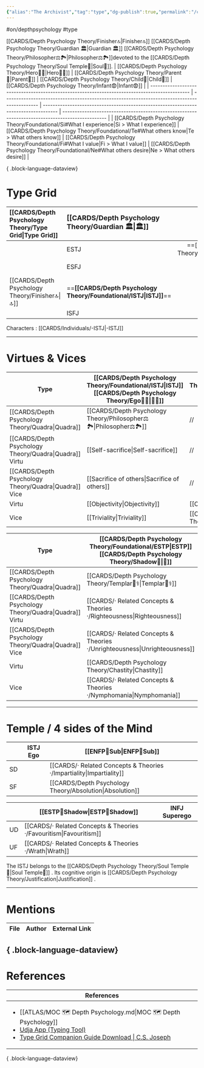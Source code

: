 ```yaml
---
{"alias":"The Archivist","tag":"type","dg-publish":true,"permalink":"/cards/depth-psychology-theory/foundational/istj/","dgPassFrontmatter":true,"created":"2023-01-05T13:44:15.646+01:00","updated":"2023-05-28T10:15:39.955+02:00"}
---
```


#on/depthpsychology  #type 

[[CARDS/Depth Psychology Theory/Finisher🔝\|Finisher🔝]] [[CARDS/Depth Psychology Theory/Guardian 🏛️\|Guardian 🏛️]] [[CARDS/Depth Psychology Theory/Philosopher⚖️🏞️\|Philosopher⚖️🏞️]]devoted to the [[CARDS/Depth Psychology Theory/Soul Temple👤\|Soul👥]]. 
| [[CARDS/Depth Psychology Theory/Hero🦸‍♂️\|Hero🦸‍♂️]]                                                                                  | [[CARDS/Depth Psychology Theory/Parent🤨\|Parent🤨]]                                                                                 | [[CARDS/Depth Psychology Theory/Child👼\|Child👼]]                                                                          | [[CARDS/Depth Psychology Theory/Infant😨\|Infant😨]]                                                                                     |
| ---------------------------------------------------------------------------------------------- | -------------------------------------------------------------------------------------------- | ------------------------------------------------------------------------------------ | ------------------------------------------------------------------------------------------------ |
| [[CARDS/Depth Psychology Theory/Foundational/Si#What I experience\|Si > What I experience]] | [[CARDS/Depth Psychology Theory/Foundational/Te#What others know\|Te > What others know]] | [[CARDS/Depth Psychology Theory/Foundational/Fi#What I value\|Fi > What I value]] | [[CARDS/Depth Psychology Theory/Foundational/Ne#What others desire\|Ne > What others desire]] |

{ .block-language-dataview}
# Type Grid 

| [[CARDS/Depth Psychology Theory/Type Grid\|Type Grid]]                     | <font size="4"> [[CARDS/Depth Psychology Theory/Guardian 🏛️\|🏛️]]</font>   |    | |  | 
|:-------------------- |:--------------------- |:---------------------:|:------------------------- |:--------------------- |
|   | ESTJ       |    ==[[CARDS/Depth Psychology Theory/Foundational/ESTP\|ESTP]]==       | ENTJ            |ENFJ          | 
|     |ESFJ    |ESFP    | ENTP            | ==[[CARDS/Depth Psychology Theory/Foundational/ENFP\|ENFP]]==           |
| [[CARDS/Depth Psychology Theory/Finisher🔝\|🔝]]  | ==**[[CARDS/Depth Psychology Theory/Foundational/ISTJ\|ISTJ]]**==             |   ISTP   |INTJ          | ==[[CARDS/Depth Psychology Theory/Foundational/INFJ\|INFJ]]==           |
|  | ISFJ        |  ISFP  | INTP        | INFP          |

Characters : [[CARDS/Individuals/-ISTJ\|-ISTJ]] 

---
# Virtues & Vices

| Type             | [[CARDS/Depth Psychology Theory/Foundational/ISTJ\|ISTJ]] [[CARDS/Depth Psychology Theory/Ego🙋‍♂️\|🙋‍♂️]] | [[CARDS/Depth Psychology Theory/Foundational/ENFP\|ENFP]] [[CARDS/Depth Psychology Theory/Sub🤸\|🤸]] |
| ---------------- | ------------------------ | ------------------------------- |
| [[CARDS/Depth Psychology Theory/Quadra\|Quadra]]       | [[CARDS/Depth Psychology Theory/Philosopher⚖️🏞️\|Philosopher⚖️🏞️]]          | //                              |
| [[CARDS/Depth Psychology Theory/Quadra\|Quadra]] Virtu | [[Self-sacrifice\|Self-sacrifice]]       | //                              |
| [[CARDS/Depth Psychology Theory/Quadra\|Quadra]] Vice  | [[Sacrifice of others\|Sacrifice of others]]  | //                              |
| Virtu            | [[Objectivity\|Objectivity]]  | [[Charity\|Charity]]      |
| Vice             | [[Triviality\|Triviality]]  | [[CARDS/Depth Psychology Theory/Depravity\|Depravity]]    |

| Type             | [[CARDS/Depth Psychology Theory/Foundational/ESTP\|ESTP]]  [[CARDS/Depth Psychology Theory/Shadow👥\|👤]] | [[CARDS/Depth Psychology Theory/Foundational/INFJ\|INFJ]]  [[CARDS/Depth Psychology Theory/Superego👹\|👹]] |
| ---------------- | -------------------------- | ---------------------------- |
| [[CARDS/Depth Psychology Theory/Quadra\|Quadra]]       | [[CARDS/Depth Psychology Theory/Templar🌠⚕️\|Templar🌠⚕️]]                | //                           |
| [[CARDS/Depth Psychology Theory/Quadra\|Quadra]] Virtu | [[CARDS/· Related Concepts & Theories ·/Righteousness\|Righteousness]]          | //                           |
| [[CARDS/Depth Psychology Theory/Quadra\|Quadra]] Vice  | [[CARDS/· Related Concepts & Theories ·/Unrighteousness\|Unrighteousness]]        | //                           |
| Virtu            | [[CARDS/Depth Psychology Theory/Chastity\|Chastity]]                  | [[CARDS/Depth Psychology Theory/Integrity\|Integrity]]                    |
| Vice             | [[CARDS/· Related Concepts & Theories ·/Nymphomania\|Nymphomania]]               | [[Corrumption\|Corrumption]]          |

---
# Temple / 4 sides of the Mind

|  | ISTJ Ego          | [[ENFP🤸Sub\|ENFP🤸Sub]] |
| ------------ | ----------------- | ----------------- |
| SD           |                   | [[CARDS/· Related Concepts & Theories ·/Impartiality\|Impartiality]]   |
| SF           |                   | [[CARDS/Depth Psychology Theory/Absolution\|Absolution]]     |

|     | [[ESTP👤Shadow\|ESTP👤Shadow]] | INFJ Superego |
| --- | ---------------- | ------------- |
| UD  | [[CARDS/· Related Concepts & Theories ·/Favouritism\|Favouritism]]    |               |
| UF  | [[CARDS/· Related Concepts & Theories ·/Wrath\|Wrath]]    |               |

The ISTJ belongs to the [[CARDS/Depth Psychology Theory/Soul Temple👤\|Soul Temple👤]] .
Its cognitive origin is [[CARDS/Depth Psychology Theory/Justification\|Justification]] .

---
# Mentions
| File | Author | External Link |
| ---- | ------ | ------------- |

{ .block-language-dataview}
---
# References
| References                                                                                                                                                                                                                                                           |
| -------------------------------------------------------------------------------------------------------------------------------------------------------------------------------------------------------------------------------------------------------------------- |
| <ul><li>[[ATLAS/MOC 🗺️ Depth Psychology.md\\|MOC 🗺️ Depth Psychology]]</li><li>[Udja App (Typing Tool)](https://www.udja.app/#/)</li><li>[Type Grid Companion Guide Download \\| C.S. Joseph](https://csjoseph.life/type-grid-companion-guide-download/)</li></ul> |

{ .block-language-dataview}






